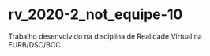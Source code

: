 # rv_2020-2_not_equipe-10
Trabalho desenvolvido na disciplina de Realidade Virtual na FURB/DSC/BCC.
